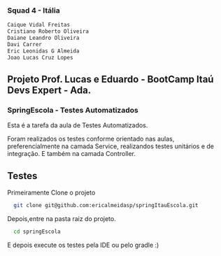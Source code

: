 ### Squad 4 - Itália

```bash
Caique Vidal Freitas
Cristiano Roberto Oliveira
Daiane Leandro Oliveira
Davi Carrer
Eric Leonidas G Almeida
Joao Lucas Cruz Lopes
```

## Projeto Prof. Lucas e Eduardo - BootCamp Itaú Devs Expert - Ada.
### SpringEscola - Testes Automatizados

Esta é a tarefa da aula de Testes Automatizados. 

Foram realizados os testes conforme orientado nas aulas, preferencialmente na camada Service, realizandos testes unitários e de integração. E também na camada Controller.

## Testes

Primeiramente Clone o projeto

```bash
  git clone git@github.com:ericalmeidasp/springItauEscola.git
```
Depois,entre na pasta raiz do projeto.
```bash
  cd springEscola
```
E depois execute os testes pela IDE ou pelo gradle :)

